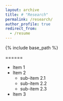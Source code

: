```yaml
---
layout: archive
title: # "Research"
permalink: /research/
author_profile: true
redirect_from:
  - /resume
---
```


{% include base_path %}
  
======
* Item 1
* Item 2
  * sub-item 2.1
  * sub-item 2.2
  * sub-item 2.3
* Item 3

